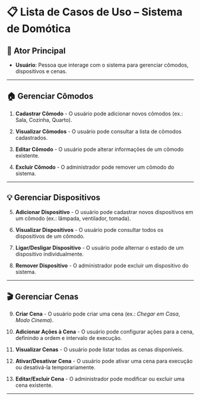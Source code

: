 # 📋 Lista de Casos de Uso – Sistema de Domótica

## 👤 Ator Principal
- **Usuário**: Pessoa que interage com o sistema para gerenciar cômodos, dispositivos e cenas.

---

## 🏠 Gerenciar Cômodos
1. **Cadastrar Cômodo** - O usuário pode adicionar novos cômodos (ex.: Sala, Cozinha, Quarto).

2. **Visualizar Cômodos** - O usuário pode consultar a lista de cômodos cadastrados.

3. **Editar Cômodo** - O usuário pode alterar informações de um cômodo existente.

4. **Excluir Cômodo** - O administrador pode remover um cômodo do sistema.

---

## 💡 Gerenciar Dispositivos
5. **Adicionar Dispositivo** - O usuário pode cadastrar novos dispositivos em um cômodo (ex.: lâmpada, ventilador, tomada).

6. **Visualizar Dispositivos** - O usuário pode consultar todos os dispositivos de um cômodo.

7. **Ligar/Desligar Dispositivo** - O usuário pode alternar o estado de um dispositivo individualmente.

8. **Remover Dispositivo** - O administrador pode excluir um dispositivo do sistema.

---

## 🎬 Gerenciar Cenas
9. **Criar Cena** - O usuário pode criar uma cena (ex.: *Chegar em Casa*, *Modo Cinema*).

10. **Adicionar Ações à Cena** - O usuário pode configurar ações para a cena, definindo a ordem e intervalo de execução.

11. **Visualizar Cenas** - O usuário pode listar todas as cenas disponíveis.

12. **Ativar/Desativar Cena** - O usuário pode ativar uma cena para execução ou desativá-la temporariamente.

13. **Editar/Excluir Cena** - O administrador pode modificar ou excluir uma cena existente.

---
